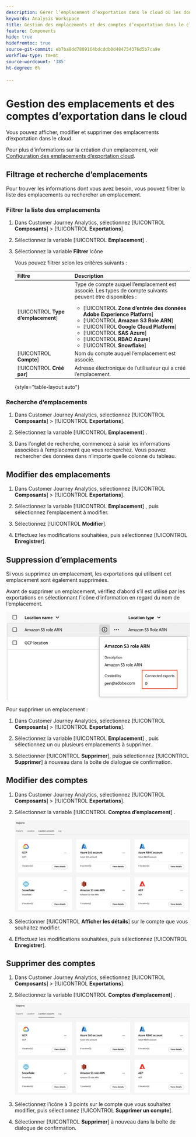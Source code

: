 ```yaml
---
description: Gérer l’emplacement d’exportation dans le cloud où les données du Customer Journey Analytics peuvent être envoyées
keywords: Analysis Workspace
title: Gestion des emplacements et des comptes d’exportation dans le cloud
feature: Components
hide: true
hidefromtoc: true
source-git-commit: eb7ba8dd7809164bdcddb0d484754376d5b7ca9e
workflow-type: tm+mt
source-wordcount: '385'
ht-degree: 6%

---
```


# Gestion des emplacements et des comptes d’exportation dans le cloud

Vous pouvez afficher, modifier et supprimer des emplacements d’exportation dans le cloud.

Pour plus d’informations sur la création d’un emplacement, voir [Configuration des emplacements d’exportation cloud](/help/components/exports/cloud-export-locations.md).

## Filtrage et recherche d’emplacements

Pour trouver les informations dont vous avez besoin, vous pouvez filtrer la liste des emplacements ou rechercher un emplacement.

### Filtrer la liste des emplacements

1. Dans Customer Journey Analytics, sélectionnez [!UICONTROL **Composants**] > [!UICONTROL **Exportations**].

1. Sélectionnez la variable [!UICONTROL **Emplacement**] .

1. Sélectionnez la variable **Filtrer** Icône

   <!-- add screenshot -->

   Vous pouvez filtrer selon les critères suivants :

   | Filtre | Description |
   |---------|----------|
   | [!UICONTROL **Type d’emplacement**]<!--should this be changed to Account type?--> | Type de compte auquel l’emplacement est associé. Les types de compte suivants peuvent être disponibles : <ul><li>[!UICONTROL **Zone d’entrée des données Adobe Experience Platform**]</li><li>[!UICONTROL **Amazon S3 Role ARN**]</li><li>[!UICONTROL **Google Cloud Platform**]</li><li>[!UICONTROL **SAS Azure**]</li><li>[!UICONTROL **RBAC Azure**]</li><li>[!UICONTROL **Snowflake**]</li></ul> |
   | [!UICONTROL **Compte**] | Nom du compte auquel l’emplacement est associé. |
   | [!UICONTROL **Créé par**] | Adresse électronique de l’utilisateur qui a créé l’emplacement. |

   {style="table-layout:auto"}

### Recherche d’emplacements

1. Dans Customer Journey Analytics, sélectionnez [!UICONTROL **Composants**] > [!UICONTROL **Exportations**].

1. Sélectionnez la variable [!UICONTROL **Emplacement**] .

1. Dans l’onglet de recherche, commencez à saisir les informations associées à l’emplacement que vous recherchez. Vous pouvez rechercher des données dans n’importe quelle colonne du tableau.

## Modifier des emplacements

1. Dans Customer Journey Analytics, sélectionnez [!UICONTROL **Composants**] > [!UICONTROL **Exportations**].

1. Sélectionnez la variable [!UICONTROL **Emplacement**] , puis sélectionnez l’emplacement à modifier.

   <!-- add screenshot? -->

1. Sélectionnez [!UICONTROL **Modifier**].

1. Effectuez les modifications souhaitées, puis sélectionnez [!UICONTROL **Enregistrer**].

## Suppression d’emplacements

Si vous supprimez un emplacement, les exportations qui utilisent cet emplacement sont également supprimées.

Avant de supprimer un emplacement, vérifiez d’abord s’il est utilisé par les exportations en sélectionnant l’icône d’information en regard du nom de l’emplacement.

![exports connectés](assets/location-connected-exports.png)

Pour supprimer un emplacement :

1. Dans Customer Journey Analytics, sélectionnez [!UICONTROL **Composants**] > [!UICONTROL **Exportations**].

1. Sélectionnez la variable [!UICONTROL **Emplacement**] , puis sélectionnez un ou plusieurs emplacements à supprimer.

   <!-- add screenshot? -->

1. Sélectionner [!UICONTROL **Supprimer**], puis sélectionnez [!UICONTROL **Supprimer**] à nouveau dans la boîte de dialogue de confirmation.

## Modifier des comptes

1. Dans Customer Journey Analytics, sélectionnez [!UICONTROL **Composants**] > [!UICONTROL **Exportations**].

1. Sélectionnez la variable [!UICONTROL **Comptes d’emplacement**] .

   ![Page Comptes](assets/account-page.png)

1. Sélectionner [!UICONTROL **Afficher les détails**] sur le compte que vous souhaitez modifier.

1. Effectuez les modifications souhaitées, puis sélectionnez [!UICONTROL **Enregistrer**].

## Supprimer des comptes

1. Dans Customer Journey Analytics, sélectionnez [!UICONTROL **Composants**] > [!UICONTROL **Exportations**].

1. Sélectionnez la variable [!UICONTROL **Comptes d’emplacement**] .

   ![Page Comptes](assets/account-page.png)

1. Sélectionnez l’icône à 3 points sur le compte que vous souhaitez modifier, puis sélectionnez [!UICONTROL **Supprimer un compte**].

1. Sélectionner [!UICONTROL **Supprimer**] à nouveau dans la boîte de dialogue de confirmation.
